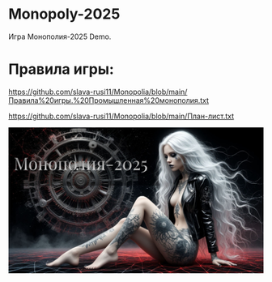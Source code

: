 # Monopoly-2025
 Игра Монополия-2025 Demo.
 
# Правила игры:
 https://github.com/slava-rusi11/Monopolia/blob/main/Правила%20игры.%20Промышленная%20монополия.txt
 
 https://github.com/slava-rusi11/Monopolia/blob/main/План-лист.txt

 <img src="CB/Monopoly/bin/res/wallpaper.jpg"/>
